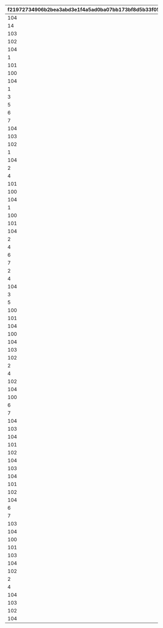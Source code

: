 |f21972734906b2bea3abd3e1f4a5ad0ba07bb173bf8d5b33f057fc61143594fa|8f41f8e082a093dad5fc11139440763df3632d0d80be416f18fba0f2ee6d802d|2c64a8dadfdd3bcb033d17957524949af2902fe6b160b89f81fdba879d5bc357|64fc6b94eee973b9dc81bf8633be4112a84c5a35c270100802d692bf9eb642b5|2b0d2a217f840af25a2184a2e6cef2fd8817cfe829ee6f4a116188d86b66a1eb|031024180e3fdbf68dafcbcc47ae6432d124c9348f3eed3b6dc5e724578151c2|d38c020f9444a056a4da9c5e039c3ab6d20a4805f31770fc6246891773808509|88ca35a29d5f784f1234f429b298b95ab334598504db5e618e7c20cc900f6394|
| --- | --- | --- | --- | --- | --- | --- | --- |
|104|1|5|4|200|2|3|111|
|14|1|5|4|2|2|3|211|
|103|1|5|4|2|2|3|311|
|102|1|5|4|2|2|3|411|
|104|1|5|4|200|2|3|511|
|1|1|5|4|250|2|3|611|
|101|1|5|4|3|2|3|711|
|100|1|5|4|3|2|3|811|
|104|1|5|4|200|2|3|911|
|1|1|5|4|250|2|3|1011|
|3|1|5|4|250|2|3|1111|
|5|1|5|4|250|2|3|1112|
|6|1|5|4|150|2|3|1211|
|7|1|5|4|150|2|3|1212|
|104|1|5|4|200|2|3|1311|
|103|1|5|4|2|2|3|1411|
|102|1|5|4|2|2|3|1511|
|1|1|5|4|250|2|3|1611|
|104|1|5|4|200|2|3|1711|
|2|1|5|4|500|2|3|1811|
|4|1|5|4|500|2|3|1812|
|101|1|5|4|3|2|3|1911|
|100|1|5|4|3|2|3|2011|
|104|1|5|4|200|2|3|2111|
|1|1|5|4|250|2|3|2211|
|100|1|5|4|3|2|3|2311|
|101|1|5|4|3|2|3|2411|
|104|1|5|4|200|2|3|2511|
|2|1|5|4|500|2|3|2611|
|4|1|5|4|500|2|3|2612|
|6|1|5|4|150|2|3|2711|
|7|1|5|4|150|2|3|2712|
|2|1|5|4|500|2|3|2811|
|4|1|5|4|500|2|3|2812|
|104|1|5|4|200|2|3|2911|
|3|1|5|4|250|2|3|3011|
|5|1|5|4|250|2|3|3012|
|100|1|5|4|3|2|3|3111|
|101|1|5|4|3|2|3|3211|
|104|1|5|4|200|2|3|3311|
|100|1|5|4|2|2|3|3411|
|104|1|5|4|200|2|3|3511|
|103|1|5|4|1|2|3|3611|
|102|1|5|4|1|2|3|3711|
|2|1|5|4|250|2|3|3811|
|4|1|5|4|250|2|3|3812|
|102|1|5|4|1|2|3|3911|
|104|1|5|4|200|2|3|4011|
|100|1|5|4|2|2|3|4111|
|6|1|5|4|150|2|3|4211|
|7|1|5|4|150|2|3|4212|
|104|1|5|4|200|2|3|4311|
|103|1|5|4|1|2|3|4411|
|104|1|5|4|200|2|3|4511|
|101|1|5|4|2|2|3|4611|
|102|1|5|4|1|2|3|4711|
|104|1|5|4|200|2|3|4811|
|103|1|5|4|1|2|3|4911|
|104|1|5|4|200|2|3|5011|
|101|1|5|4|2|2|3|5111|
|102|1|5|4|1|2|3|5211|
|104|1|5|4|200|2|3|5311|
|6|1|5|4|150|2|3|5411|
|7|1|5|4|150|2|3|5412|
|103|1|5|4|1|2|3|5511|
|104|1|5|4|200|2|3|5611|
|100|1|5|4|2|2|3|5711|
|101|1|5|4|2|2|3|5811|
|103|1|5|4|1|2|3|5911|
|104|1|5|4|200|2|3|6011|
|102|1|5|4|1|2|3|6111|
|2|1|5|4|250|2|3|6211|
|4|1|5|4|250|2|3|6212|
|104|1|5|4|200|2|3|6311|
|103|1|5|4|1|2|3|6411|
|102|1|5|4|1|2|3|6511|
|104|1|5|4|200|2|3|6611|